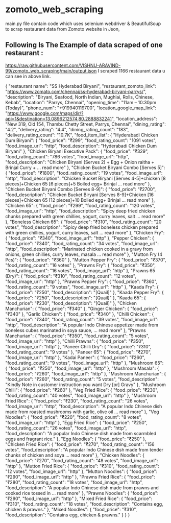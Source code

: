 # zomoto_web_scraping

main.py file contain code which uses selenium webdriver & BeautifulSoup to scrap restaurant data from Zomoto website in Json,

## Following Is The Example of data scraped of one restaurant :

https://raw.githubusercontent.com/VISHNU-ARAVIND-99/zomoto_web_scraping/main/output.json
I scraped 1166 restaurant data u can see in above link.

{
    "restaurant name": "SS Hyderabad Biryani",
    "restaurant_zomoto_link": "https://www.zomato.com/chennai/ss-hyderabad-biryani-parrys/",
    "description": "Biryani, Seafood, North Indian, Mughlai, Rolls, Chinese, Kebab",
    "location": "Parrys, Chennai",
    "opening_time": "11am – 10:30pm (Today)",
    "phone_num": "+919940119700",
    "location_google_map_link": "https://www.google.com/maps/dir/?api=1&destination=13.0896212574,80.2888832241",
    "location_address": "New 319, Old 154, Thambu Chetty Street, Parrys, Chennai",
    "dining_rating": "4.2",
    "delivery_rating": "4.4",
    "dining_rating_count": "183",
    "delivery_rating_count": "10.7K",
    "food_item_list": {
      "Hyderabadi Chicken Dum Biryani": {
        "food_price": "₹299",
        "food_rating_count": "1091 votes",
        "food_image_url": "http",
        "food_description": "Hyderabadi Chicken Dum Biryani"
      },
      "Chicken Biryani Executive Pack": {
        "food_price": "₹329",
        "food_rating_count": "786 votes",
        "food_image_url": "http",
        "food_description": "Chicken Biryani (Serves 2) + Egg + Onion raitha + Brinjal Curry + ... read more"
      },
      "Chicken Bucket Biryani Combo [Serves 5]": {
        "food_price": "₹1800",
        "food_rating_count": "19 votes",
        "food_image_url": "http",
        "food_description": "Chicken Bucket Biryani [Serves 4-5]+chicken [8 pieces]+Chicken 65 [6 pieces]+5 Boiled egg+ Brinjal ... read more"
      },
      "Chicken Bucket Biryani Combo [Serves 8-9]": {
        "food_price": "₹2700",
        "food_description": "Chicken Bucket Biryani [Serves 8-9]+Chicken [16 pieces]+Chicken 65 [12 pieces]+10 Boiled egg+ Brinjal ... read more"
      },
      "Chicken 65": {
        "food_price": "₹299",
        "food_rating_count": "120 votes",
        "food_image_url": "http",
        "food_description": "Spicy deep fried chicken chunks prepared with green chillies, yogurt, curry leaves, salt ... read more"
      },
      "Boneless Chicken 65": {
        "food_price": "₹310",
        "food_rating_count": "20 votes",
        "food_description": "Spicy deep fried boneless chicken prepared with green chillies, yogurt, curry leaves, salt ... read more"
      },
      "Chicken Fry": {
        "food_price": "₹340",
        "food_image_url": "http"
      },
      "Pepper Chicken": {
        "food_price": "₹340",
        "food_rating_count": "34 votes",
        "food_image_url": "http",
        "food_description": "Marinated chicken cooked in a gravy from onions, green chillies, curry leaves, masala ... read more"
      },
      "Mutton Fry (4 Pcs)": {
        "food_price": "₹360"
      },
      "Mutton Pepper Fry": {
        "food_price": "₹370",
        "food_rating_count": "16 votes"
      },
      "Prawns Fry": {
        "food_price": "₹350",
        "food_rating_count": "16 votes",
        "food_image_url": "http"
      },
      "Prawns 65 (Dry)": {
        "food_price": "₹310",
        "food_rating_count": "12 votes",
        "food_image_url": "http"
      },
      "Prawns Pepper Fry": {
        "food_price": "₹360",
        "food_rating_count": "9 votes",
        "food_image_url": "http"
      },
      "Kaada Fry": {
        "food_price": "₹250",
        "food_description": "[Quail]"
      },
      "Kaada Pepper Fry": {
        "food_price": "₹250",
        "food_description": "[Quail]"
      },
      "Kaada 65": {
        "food_price": "₹230",
        "food_description": "[Quail]"
      },
      "Chicken Manchurian": {
        "food_price": "₹340"
      },
      "Ginger Chicken": {
        "food_price": "₹340"
      },
      "Garlic Chicken": {
        "food_price": "₹340"
      },
      "Chilli Chicken": {
        "food_price": "₹340",
        "food_rating_count": "39 votes",
        "food_image_url": "http",
        "food_description": "A popular Indo Chinese appetizer made from boneless cubes marinated in soya sauce, ... read more"
      },
      "Prawns Manchurian": {
        "food_price": "₹350",
        "food_rating_count": "5 votes",
        "food_image_url": "http"
      },
      "Chilli Prawns": {
        "food_price": "₹350",
        "food_image_url": "http"
      },
      "Paneer Chilli Dry": {
        "food_price": "₹310",
        "food_rating_count": "9 votes"
      },
      "Paneer 65": {
        "food_price": "₹270",
        "food_image_url": "http"
      },
      "Kadai Paneer": {
        "food_price": "₹260",
        "food_rating_count": "9 votes",
        "food_image_url": "http"
      },
      "Mushroom 65": {
        "food_price": "₹250",
        "food_image_url": "http"
      },
      "Mushroom Masala": {
        "food_price": "₹260",
        "food_image_url": "http"
      },
      "Mushroom Manchurian": {
        "food_price": "₹260",
        "food_rating_count": "5 votes",
        "food_description": "Kindly Note in customer instruction you want Dry [or] Gravy"
      },
      "Mushroom Chilli": {
        "food_price": "₹260"
      },
      "Veg Fried Rice": {
        "food_price": "₹230",
        "food_rating_count": "40 votes",
        "food_image_url": "http"
      },
      "Mushroom Fried Rice": {
        "food_price": "₹230",
        "food_rating_count": "26 votes",
        "food_image_url": "http",
        "food_description": "A popular Indo Chinese dish made from roasted mushrooms with garlic, olive oil ... read more"
      },
      "Veg Noodles": {
        "food_price": "₹220",
        "food_rating_count": "8 votes",
        "food_image_url": "http"
      },
      "Egg Fried Rice": {
        "food_price": "₹250",
        "food_rating_count": "26 votes",
        "food_image_url": "http",
        "food_description": "A popular Indo Chinese dish made from scarmbled eggs and fragrant rice."
      },
      "Egg Noodles": {
        "food_price": "₹250"
      },
      "Chicken Fried Rice": {
        "food_price": "₹270",
        "food_rating_count": "156 votes",
        "food_description": "A popular Indo Chinese dish made from tender chunks of chicken and soya ... read more"
      },
      "Chicken Noodles": {
        "food_price": "₹270",
        "food_rating_count": "48 votes",
        "food_image_url": "http"
      },
      "Mutton Fried Rice": {
        "food_price": "₹310",
        "food_rating_count": "12 votes",
        "food_image_url": "http"
      },
      "Mutton Noodles": {
        "food_price": "₹290",
        "food_image_url": "http"
      },
      "Prawns Fried Rice": {
        "food_price": "₹280",
        "food_rating_count": "18 votes",
        "food_image_url": "http",
        "food_description": "A popular Indo Chinese dish made from prawns and cooked rice tossed in ... read more"
      },
      "Prawns Noodles": {
        "food_price": "₹290",
        "food_image_url": "http"
      },
      "Mixed Fried Rice": {
        "food_price": "₹310",
        "food_rating_count": "18 votes",
        "food_description": "Contains egg, chicken & prawns."
      },
      "Mixed Noodles": {
        "food_price": "₹310",
        "food_description": "Contains egg, chicken & prawns."
      }
    }
  }
